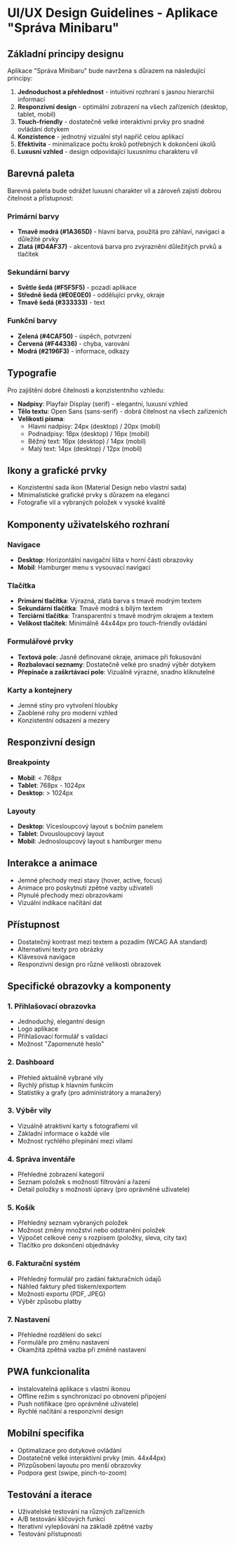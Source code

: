# UI/UX Design Guidelines - Aplikace "Správa Minibaru"

## Základní principy designu

Aplikace "Správa Minibaru" bude navržena s důrazem na následující principy:

1. **Jednoduchost a přehlednost** - intuitivní rozhraní s jasnou hierarchií informací
2. **Responzivní design** - optimální zobrazení na všech zařízeních (desktop, tablet, mobil)
3. **Touch-friendly** - dostatečně velké interaktivní prvky pro snadné ovládání dotykem
4. **Konzistence** - jednotný vizuální styl napříč celou aplikací
5. **Efektivita** - minimalizace počtu kroků potřebných k dokončení úkolů
6. **Luxusní vzhled** - design odpovídající luxusnímu charakteru vil

## Barevná paleta

Barevná paleta bude odrážet luxusní charakter vil a zároveň zajistí dobrou čitelnost a přístupnost:

### Primární barvy
- **Tmavě modrá (#1A365D)** - hlavní barva, použitá pro záhlaví, navigaci a důležité prvky
- **Zlatá (#D4AF37)** - akcentová barva pro zvýraznění důležitých prvků a tlačítek

### Sekundární barvy
- **Světle šedá (#F5F5F5)** - pozadí aplikace
- **Středně šedá (#E0E0E0)** - oddělující prvky, okraje
- **Tmavě šedá (#333333)** - text

### Funkční barvy
- **Zelená (#4CAF50)** - úspěch, potvrzení
- **Červená (#F44336)** - chyba, varování
- **Modrá (#2196F3)** - informace, odkazy

## Typografie

Pro zajištění dobré čitelnosti a konzistentního vzhledu:

- **Nadpisy**: Playfair Display (serif) - elegantní, luxusní vzhled
- **Tělo textu**: Open Sans (sans-serif) - dobrá čitelnost na všech zařízeních
- **Velikosti písma**:
  - Hlavní nadpisy: 24px (desktop) / 20px (mobil)
  - Podnadpisy: 18px (desktop) / 16px (mobil)
  - Běžný text: 16px (desktop) / 14px (mobil)
  - Malý text: 14px (desktop) / 12px (mobil)

## Ikony a grafické prvky

- Konzistentní sada ikon (Material Design nebo vlastní sada)
- Minimalistické grafické prvky s důrazem na eleganci
- Fotografie vil a vybraných položek v vysoké kvalitě

## Komponenty uživatelského rozhraní

### Navigace
- **Desktop**: Horizontální navigační lišta v horní části obrazovky
- **Mobil**: Hamburger menu s vysouvací navigací

### Tlačítka
- **Primární tlačítka**: Výrazná, zlatá barva s tmavě modrým textem
- **Sekundární tlačítka**: Tmavě modrá s bílým textem
- **Terciární tlačítka**: Transparentní s tmavě modrým okrajem a textem
- **Velikost tlačítek**: Minimálně 44x44px pro touch-friendly ovládání

### Formulářové prvky
- **Textová pole**: Jasně definované okraje, animace při fokusování
- **Rozbalovací seznamy**: Dostatečně velké pro snadný výběr dotykem
- **Přepínače a zaškrtávací pole**: Vizuálně výrazné, snadno kliknutelné

### Karty a kontejnery
- Jemné stíny pro vytvoření hloubky
- Zaoblené rohy pro moderní vzhled
- Konzistentní odsazení a mezery

## Responzivní design

### Breakpointy
- **Mobil**: < 768px
- **Tablet**: 768px - 1024px
- **Desktop**: > 1024px

### Layouty
- **Desktop**: Vícesloupcový layout s bočním panelem
- **Tablet**: Dvousloupcový layout
- **Mobil**: Jednosloupcový layout s hamburger menu

## Interakce a animace

- Jemné přechody mezi stavy (hover, active, focus)
- Animace pro poskytnutí zpětné vazby uživateli
- Plynulé přechody mezi obrazovkami
- Vizuální indikace načítání dat

## Přístupnost

- Dostatečný kontrast mezi textem a pozadím (WCAG AA standard)
- Alternativní texty pro obrázky
- Klávesová navigace
- Responzivní design pro různé velikosti obrazovek

## Specifické obrazovky a komponenty

### 1. Přihlašovací obrazovka
- Jednoduchý, elegantní design
- Logo aplikace
- Přihlašovací formulář s validací
- Možnost "Zapomenuté heslo"

### 2. Dashboard
- Přehled aktuálně vybrané vily
- Rychlý přístup k hlavním funkcím
- Statistiky a grafy (pro administrátory a manažery)

### 3. Výběr vily
- Vizuálně atraktivní karty s fotografiemi vil
- Základní informace o každé vile
- Možnost rychlého přepínání mezi vilami

### 4. Správa inventáře
- Přehledné zobrazení kategorií
- Seznam položek s možností filtrování a řazení
- Detail položky s možností úpravy (pro oprávněné uživatele)

### 5. Košík
- Přehledný seznam vybraných položek
- Možnost změny množství nebo odstranění položek
- Výpočet celkové ceny s rozpisem (položky, sleva, city tax)
- Tlačítko pro dokončení objednávky

### 6. Fakturační systém
- Přehledný formulář pro zadání fakturačních údajů
- Náhled faktury před tiskem/exportem
- Možnosti exportu (PDF, JPEG)
- Výběr způsobu platby

### 7. Nastavení
- Přehledné rozdělení do sekcí
- Formuláře pro změnu nastavení
- Okamžitá zpětná vazba při změně nastavení

## PWA funkcionalita

- Instalovatelná aplikace s vlastní ikonou
- Offline režim s synchronizací po obnovení připojení
- Push notifikace (pro oprávněné uživatele)
- Rychlé načítání a responzivní design

## Mobilní specifika

- Optimalizace pro dotykové ovládání
- Dostatečně velké interaktivní prvky (min. 44x44px)
- Přizpůsobení layoutu pro menší obrazovky
- Podpora gest (swipe, pinch-to-zoom)

## Testování a iterace

- Uživatelské testování na různých zařízeních
- A/B testování klíčových funkcí
- Iterativní vylepšování na základě zpětné vazby
- Testování přístupnosti
